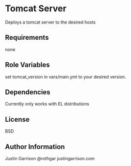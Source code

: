 Tomcat Server
========

Deploys a tomcat server to the desired hosts

Requirements
------------

none

Role Variables
--------------

set tomcat_version in vars/main.yml to your desired version.

Dependencies
------------

Currently only works with EL distributions

License
-------

BSD

Author Information
------------------

Justin Garrison
@rothgar
justingarrison.com
